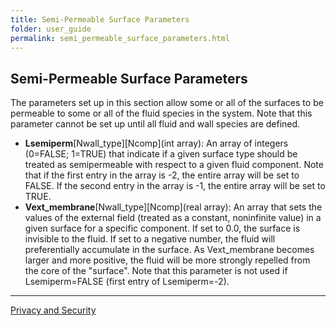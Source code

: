 ```yaml
---
title: Semi-Permeable Surface Parameters
folder: user_guide
permalink: semi_permeable_surface_parameters.html
---
```


## Semi-Permeable Surface Parameters

The parameters set up in this section allow some or all of the surfaces to be permeable to some or all of the fluid species in the system. Note that this parameter cannot be set up until all fluid and wall species are defined.

*   **Lsemiperm**[Nwall_type][Ncomp](int array): An array of integers (0=FALSE; 1=TRUE) that indicate if a given surface type should be treated as semipermeable with respect to a given fluid component. Note that if the first entry in the array is -2, the entire array will be set to FALSE. If the second entry in the array is -1, the entire array will be set to TRUE.
*   **Vext_membrane**[Nwall_type][Ncomp](real array): An array that sets the values of the external field (treated as a constant, noninfinite value) in a given surface for a specific component. If set to 0.0, the surface is invisible to the fluid. If set to a negative number, the fluid will preferentially accumulate in the surface. As Vext_membrane becomes larger and more positive, the fluid will be more strongly repelled from the core of the "surface". Note that this parameter is not used if Lsemiperm=FALSE (first entry of Lsemiperm=-2).

***

<a href="http://www.sandia.gov/general/privacy-security/index.html">Privacy and Security</a> 